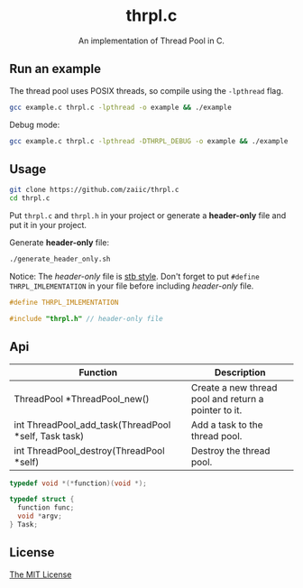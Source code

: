 <div align="center">
    <h1>thrpl.c</h1>
    <p>An implementation of Thread Pool in C.</p>
</div>

## Run an example

The thread pool uses POSIX threads, so compile using the `-lpthread` flag.

```bash
gcc example.c thrpl.c -lpthread -o example && ./example
```

Debug mode:

```bash
gcc example.c thrpl.c -lpthread -DTHRPL_DEBUG -o example && ./example
```

## Usage

```bash
git clone https://github.com/zaiic/thrpl.c
cd thrpl.c
```

Put `thrpl.c` and `thrpl.h` in your project or generate a **header-only** file and put it in your project.

Generate **header-only** file:

```bash
./generate_header_only.sh
```

Notice: The *header-only* file is [stb style](https://github.com/nothings/stb/blob/master/docs/stb_howto.txt).
Don't forget to put `#define THRPL_IMLEMENTATION` in your file before including *header-only* file.

```c
#define THRPL_IMLEMENTATION

#include "thrpl.h" // header-only file
```

## Api

| Function | Description |
|---|---|
| ThreadPool *ThreadPool_new() | Create a new thread pool and return a pointer to it. |
| int ThreadPool_add_task(ThreadPool *self, Task task) | Add a task to the thread pool. |
| int ThreadPool_destroy(ThreadPool *self) | Destroy the thread pool. |

```c
typedef void *(*function)(void *);

typedef struct {
  function func;
  void *argv;
} Task;
```

## License

[The MIT License](./LICENSE)
